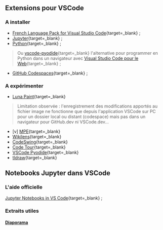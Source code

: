 ##	Extensions pour VSCode
### A installer

- [French Language Pack for Visual Studio Code](https://marketplace.visualstudio.com/items?itemName=MS-CEINTL.vscode-language-pack-fr){target=_blank} ;
- [Jupyter](https://marketplace.visualstudio.com/items?itemName=ms-toolsai.jupyter){target=_blank} ;
- [Python](https://marketplace.visualstudio.com/items?itemName=ms-python.python){target=_blank} ;
> Ou [vscode-pyodide](https://marketplace.visualstudio.com/items?itemName=joyceerhl.vscode-pyodide){target=_blank} l'alternative pour programmer en Python dans un navigateur avec [Visual Studio Code pour le Web](https://vscode.dev){target=_blank} ;
- [GitHub Codespaces](https://marketplace.visualstudio.com/items?itemName=GitHub.codespaces){target=_blank} ;


### A expérimenter

- [Luna Paint](https://marketplace.visualstudio.com/items?itemName=Tyriar.luna-paint){target=_blank}
> Limitation observée : l'enregistrement des modifications apportés au fichier image ne fonctionne que depuis l'application VSCode sur PC pour un dossier local ou distant (codespace) mais pas dans un navigateur pour GitHub.dev ni VSCode.dev...
- [v] [MPE](https://shd101wyy.github.io/markdown-preview-enhanced/#/vscode-installation){target=_blank}
- [Wikilens](https://marketplace.visualstudio.com/items?itemName=lostintangent.wikilens){target=_blank}
- [CodeSwing](https://marketplace.visualstudio.com/items?itemName=codespaces-Contrib.codeswing){target=_blank}
- [Code Tour](https://marketplace.visualstudio.com/items?itemName=vsls-contrib.codetour){target=_blank}
- [VSCode Pyodide](https://marketplace.visualstudio.com/items?itemName=joyceerhl.vscode-pyodide){target=_blank}
- [tldraw](https://marketplace.visualstudio.com/items?itemName=tldraw-org.tldraw-vscode){target=_blank}


## Notebooks Jupyter dans VSCode

### L'aide officielle

[Jupyter Notebooks in VS Code](https://code.visualstudio.com/docs/datascience/jupyter-notebooks){target=_blank} ;

### Extraits utiles

#### [Diaporama]()





